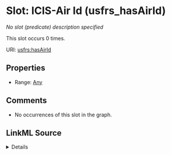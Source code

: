 

# Slot: ICIS-Air Id (usfrs_hasAirId)


_No slot (predicate) description specified_






This slot occurs 0 times.


URI: [usfrs:hasAirId](http://sawgraph.spatialai.org/v1/us-frs#hasAirId)



<!-- no inheritance hierarchy -->








## Properties

* Range: [Any](../classes/Any.md)





## Comments

* No occurrences of this slot in the graph.



## LinkML Source

<details>

```yaml
name: usfrs_hasAirId
annotations:
  count:
    tag: count
    value: 0
description: No slot (predicate) description specified
title: ICIS-Air Id
comments:
- No occurrences of this slot in the graph.
from_schema: fio-kg
rank: 1000
domain: usfrs_hasAirId
slot_uri: usfrs:hasAirId
alias: usfrs_hasAirId
range: Any

```
</details>